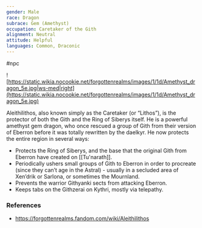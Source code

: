 ```yaml
---
gender: Male
race: Dragon
subrace: Gem (Amethyst)
occupation: Caretaker of the Gith
alignment: Neutral
attitude: Helpful
languages: Common, Draconic
---
```

 #npc 

![https://static.wikia.nocookie.net/forgottenrealms/images/1/1d/Amethyst_dragon_5e.jpg|ws-med|right](https://static.wikia.nocookie.net/forgottenrealms/images/1/1d/Amethyst_dragon_5e.jpg)

Aleithilithos, also known simply as the Caretaker (or “Lithos”), is the protector of both the Gith and the Ring of Siberys itself. He is a powerful amethyst gem dragon, who once rescued a group of Gith from their version of Eberron before it was totally rewritten by the daelkyr. He now protects the entire region in several ways:
- Protects the Ring of Siberys, and the base that the original Gith from Eberron have created on [[Tu'narath]].
- Periodically ushers small groups of Gith to Eberron in order to procreate (since they can’t age in the Astral) - usually in a secluded area of Xen’drik or Sarlona, or sometimes the Mournland.
- Prevents the warrior Githyanki sects from attacking Eberron.
- Keeps tabs on the Githzerai on Kythri, mostly via telepathy.

### References

* https://forgottenrealms.fandom.com/wiki/Aleithilithos
